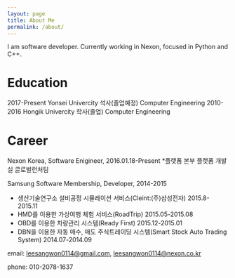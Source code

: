 ```yaml
---
layout: page
title: About Me
permalink: /about/
---
```


I am software developer. Currently working in Nexon, focused in Python and C++.

Education
=============
2017-Present Yonsei Univercity 석사(졸업예정)	Computer Engineering
2010-2016 	 Hongik Univercity 학사(졸업)		Computer Engineering


Career
=============
Nexon Korea, Software Enigineer, 2016.01.18-Present
*플랫폼 본부 플랫폼 개발실 글로벌런처팀

Samsung Software Membership, Developer, 2014-2015
* 생산기술연구소 설비공정 시뮬레이션 서비스(Cleint:(주)삼성전자) 2015.8-2015.11
* HMD를 이용한 가상여행 체험 서비스(RoadTrip) 2015.05-2015.08
* OBD를 이용한 차량관리 시스템(Ready First) 2015.12-2015.01
* DBN을 이용한 자동 매수, 매도 주식트레이딩 시스템(Smart Stock Auto Trading System) 2014.07-2014.09

email: leesangwon0114@gmail.com, leesangwon0114@nexon.co.kr

phone: 010-2078-1637
